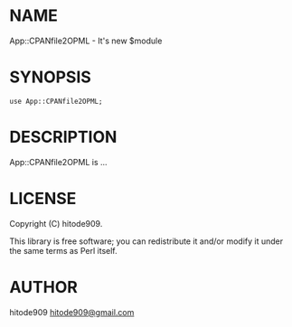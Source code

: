 # NAME

App::CPANfile2OPML - It's new $module

# SYNOPSIS

    use App::CPANfile2OPML;

# DESCRIPTION

App::CPANfile2OPML is ...

# LICENSE

Copyright (C) hitode909.

This library is free software; you can redistribute it and/or modify
it under the same terms as Perl itself.

# AUTHOR

hitode909 <hitode909@gmail.com>
